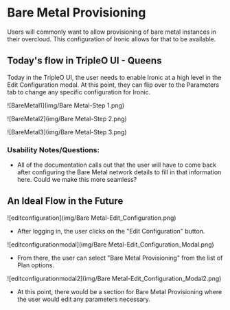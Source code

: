 # Bare Metal Provisioning
Users will commonly want to allow provisioning of bare metal instances in their overcloud. This configuration of Ironic allows for that to be available.

## Today's flow in TripleO UI - Queens
Today in the TripleO UI, the user needs to enable Ironic at a high level in the Edit Configuration modal. At this point, they can flip over to the Parameters tab to change any specific configuration for Ironic.

![BareMetal1](img/Bare Metal-Step 1.png)

![BareMetal2](img/Bare Metal-Step 2.png)

![BareMetal3](img/Bare Metal-Step 3.png)

### Usability Notes/Questions:
* All of the documentation calls out that the user will have to come back after configuring the Bare Metal network details to fill in that information here. Could we make this more seamless?

## An Ideal Flow in the Future
![editconfiguration](img/Bare Metal-Edit_Configuration.png)
- After logging in, the user clicks on the "Edit Configuration" button.

![editconfigurationmodal](img/Bare Metal-Edit_Configuration_Modal.png)
- From there, the user can select "Bare Metal Provisioning" from the list of Plan options.

![editconfigurationmodal2](img/Bare Metal-Edit_Configuration_Modal2.png)
- At this point, there would be a section for Bare Metal Provisioning where the user would edit any parameters necessary.
